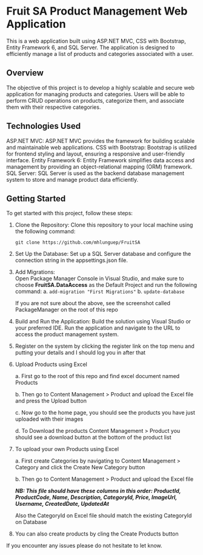 # Fruit SA Product Management Web Application

This is a web application built using ASP.NET MVC, CSS with Bootstrap, Entity Framework 6, and SQL Server. The application is designed to efficiently manage a list of products and categories associated with a user.

## Overview

The objective of this project is to develop a highly scalable and secure web application for managing products and categories. Users will be able to perform CRUD operations on products, categorize them, and associate them with their respective categories.

## Technologies Used

ASP.NET MVC: ASP.NET MVC provides the framework for building scalable and maintainable web applications.
CSS with Bootstrap: Bootstrap is utilized for frontend styling and layout, ensuring a responsive and user-friendly interface.
Entity Framework 6: Entity Framework simplifies data access and management by providing an object-relational mapping (ORM) framework.
SQL Server: SQL Server is used as the backend database management system to store and manage product data efficiently.

## Getting Started

To get started with this project, follow these steps:

1. Clone the Repository: Clone this repository to your local machine using the following command:

   `git clone https://github.com/mhlunguep/FruitSA`

2. Set Up the Database: Set up a SQL Server database and configure the connection string in the appsettings.json file.

3. Add Migrations:  
   Open Package Manager Console in Visual Studio, and make sure to choose **FruitSA.DataAccess** as the Default Project and run the following command:
   a. `add-migration "First Migrations"`
   b. `update-database`

   If you are not sure about the above, see the screenshot called PackageManager on the root of this repo

4. Build and Run the Application: Build the solution using Visual Studio or your preferred IDE. Run the application and navigate to the URL to access the product management system.

5.  Register on the system by clicking the register link on the top menu and putting your details and I should log you in after that
   
6. Upload Products using Excel
   
   a. First go to the root of this repo and find excel document named Products
   
   b. Then go to Content Management > Product and upload the Excel file and press the Upload button
   
   c. Now go to the home page, you should see the products you have just uploaded with their images
   
   d. To Download the products Content Management > Product you should see a download button at the bottom of the product list
   
8. To upload your own Products using Excel
   
   a. First create Categories by navigating to Content Management > Category and click the Create New Category button
   
   b. Then go to Content Management > Product and upload the Excel file
   
   **_NB: This file should have these columns in this order: ProductId, ProductCode, Name, Description, CategoryId, Price, ImageUrl, Username, CreatedDate, UpdatedAt_**
   
   Also the CategoryId on Excel file should match the existing CategoryId on Database
   
10. You can also create products by cling the Create Products button

If you encounter any issues please do not hesitate to let know.
